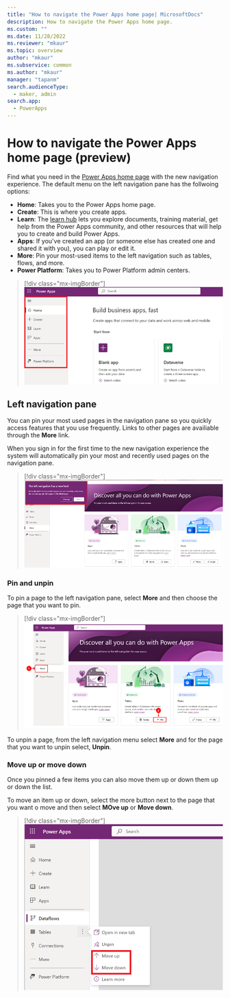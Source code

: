 ```yaml
---
title: "How to navigate the Power Apps home page| MicrosoftDocs"
description: How to navigate the Power Apps home page. 
ms.custom: ""
ms.date: 11/28/2022
ms.reviewer: "mkaur"
ms.topic: overview
author: "mkaur"
ms.subservice: common
ms.author: "mkaur"
manager: "tapanm"
search.audienceType: 
  - maker, admin
search.app: 
  - PowerApps
---
```



# How to navigate the Power Apps home page (preview)

Find what you need in the [Power Apps home page](https://make.powerapps.com) with the new navigation experience. The default menu on the left navigation pane 
has the follwoing options:

- **Home**: Takes you to the Power Apps home page.
- **Create**: This is where you create apps.
- **Learn**: The [learn hub](../common/learn-hub.md) lets you explore documents, training material, get help from the Power Apps community, and other resources that will help you to create and build Power Apps.
- **Apps**: If you've created an app (or someone else has created one and shared it with you), you can play or edit it. 
- **More**: Pin your most-used items to the left navigation such as tables, flows, and more.
- **Power Platform**: Takes you to Power Platform admin centers.

> [!div class="mx-imgBorder"] 
> ![Power Apps left navigation pane.](media/navigation/default-nav-1.png "Power Apps left navigation pane") 


## Left navigation pane

You can pin your most used pages in the navigation pane so you quickly access features that you use frequently. Links to other pages are availiable through the **More** link.

When you sign in for the first time to the new navigation experience the system will automatically pin your most and recently used pages on the navigation pane. 

> [!div class="mx-imgBorder"] 
> ![First time sign in dialog box.](media/navigation/left-nav-dialog-2.png "First time signing in") 


### Pin and unpin

To pin a page to the left navigation pane, select **More** and then choose the page that you want to pin.

> [!div class="mx-imgBorder"] 
> ![Pin an item.](media/navigation/pin-3.png "Pin an item") 


To unpin a page, from the left navigation menu select **More** and for the page that you want to unpin select, **Unpin**.

### Move up or move down

Once you pinned a few items you can also move them up or down them up or down the list. 

To move an item up or down, select the more button next to the page that you want o move and then select **MOve up** or **Move down**.


> [!div class="mx-imgBorder"] 
> ![Move up or down.](media/navigation/move-up-down-4.png "Move up or down") 





